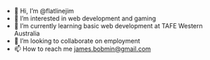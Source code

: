 - 👋 Hi, I’m @flatlinejim
- 👀 I’m interested in web development and gaming
- 🌱 I’m currently learning basic web development at TAFE Western Australia
- 💞️ I’m looking to collaborate on employment
- 📫 How to reach me james.bobmin@gmail.com

<!---
flatlinejim/flatlinejim is a ✨ special ✨ repository because its `README.md` (this file) appears on your GitHub profile.
You can click the Preview link to take a look at your changes.
--->
